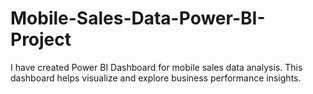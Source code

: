 # Mobile-Sales-Data-Power-BI-Project
I have created Power BI Dashboard for mobile sales data analysis. This dashboard helps visualize and explore business performance insights.
